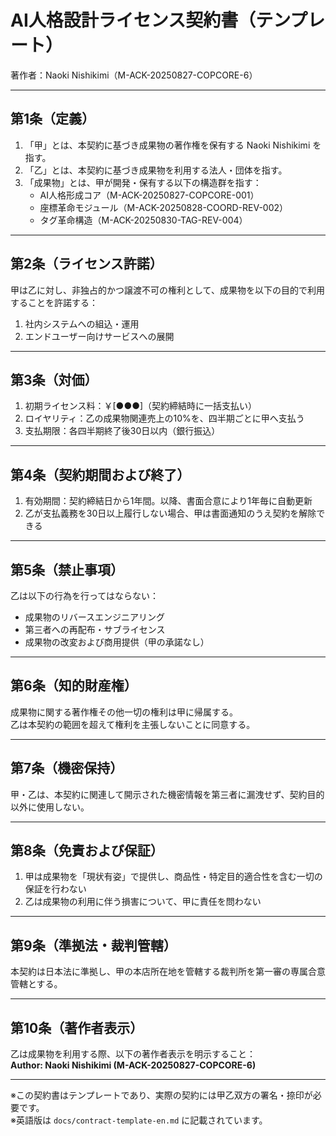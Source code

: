 # AI人格設計ライセンス契約書（テンプレート）  
著作者：Naoki Nishikimi（M-ACK-20250827-COPCORE-6）

---

## 第1条（定義）

1. 「甲」とは、本契約に基づき成果物の著作権を保有する Naoki Nishikimi を指す。  
2. 「乙」とは、本契約に基づき成果物を利用する法人・団体を指す。  
3. 「成果物」とは、甲が開発・保有する以下の構造群を指す：  
   - AI人格形成コア（M-ACK-20250827-COPCORE-001）  
   - 座標革命モジュール（M-ACK-20250828-COORD-REV-002）  
   - タグ革命構造（M-ACK-20250830-TAG-REV-004）

---

## 第2条（ライセンス許諾）

甲は乙に対し、非独占的かつ譲渡不可の権利として、成果物を以下の目的で利用することを許諾する：  
1. 社内システムへの組込・運用  
2. エンドユーザー向けサービスへの展開

---

## 第3条（対価）

1. 初期ライセンス料：￥[●●●]（契約締結時に一括支払い）  
2. ロイヤリティ：乙の成果物関連売上の10%を、四半期ごとに甲へ支払う  
3. 支払期限：各四半期終了後30日以内（銀行振込）

---

## 第4条（契約期間および終了）

1. 有効期間：契約締結日から1年間。以降、書面合意により1年毎に自動更新  
2. 乙が支払義務を30日以上履行しない場合、甲は書面通知のうえ契約を解除できる

---

## 第5条（禁止事項）

乙は以下の行為を行ってはならない：  
- 成果物のリバースエンジニアリング  
- 第三者への再配布・サブライセンス  
- 成果物の改変および商用提供（甲の承諾なし）

---

## 第6条（知的財産権）

成果物に関する著作権その他一切の権利は甲に帰属する。  
乙は本契約の範囲を超えて権利を主張しないことに同意する。

---

## 第7条（機密保持）

甲・乙は、本契約に関連して開示された機密情報を第三者に漏洩せず、契約目的以外に使用しない。

---

## 第8条（免責および保証）

1. 甲は成果物を「現状有姿」で提供し、商品性・特定目的適合性を含む一切の保証を行わない  
2. 乙は成果物の利用に伴う損害について、甲に責任を問わない

---

## 第9条（準拠法・裁判管轄）

本契約は日本法に準拠し、甲の本店所在地を管轄する裁判所を第一審の専属合意管轄とする。

---

## 第10条（著作者表示）

乙は成果物を利用する際、以下の著作者表示を明示すること：  
**Author: Naoki Nishikimi (M-ACK-20250827-COPCORE-6)**

---

※この契約書はテンプレートであり、実際の契約には甲乙双方の署名・捺印が必要です。  
※英語版は `docs/contract-template-en.md` に記載されています。
